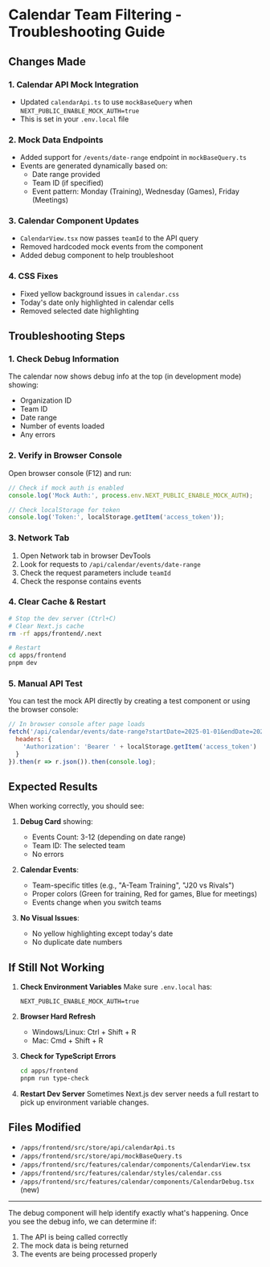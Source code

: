 # Calendar Team Filtering - Troubleshooting Guide

## Changes Made

### 1. **Calendar API Mock Integration**
- Updated `calendarApi.ts` to use `mockBaseQuery` when `NEXT_PUBLIC_ENABLE_MOCK_AUTH=true`
- This is set in your `.env.local` file

### 2. **Mock Data Endpoints**
- Added support for `/events/date-range` endpoint in `mockBaseQuery.ts`
- Events are generated dynamically based on:
  - Date range provided
  - Team ID (if specified)
  - Event pattern: Monday (Training), Wednesday (Games), Friday (Meetings)

### 3. **Calendar Component Updates**
- `CalendarView.tsx` now passes `teamId` to the API query
- Removed hardcoded mock events from the component
- Added debug component to help troubleshoot

### 4. **CSS Fixes**
- Fixed yellow background issues in `calendar.css`
- Today's date only highlighted in calendar cells
- Removed selected date highlighting

## Troubleshooting Steps

### 1. **Check Debug Information**
The calendar now shows debug info at the top (in development mode) showing:
- Organization ID
- Team ID 
- Date range
- Number of events loaded
- Any errors

### 2. **Verify in Browser Console**
Open browser console (F12) and run:
```javascript
// Check if mock auth is enabled
console.log('Mock Auth:', process.env.NEXT_PUBLIC_ENABLE_MOCK_AUTH);

// Check localStorage for token
console.log('Token:', localStorage.getItem('access_token'));
```

### 3. **Network Tab**
1. Open Network tab in browser DevTools
2. Look for requests to `/api/calendar/events/date-range`
3. Check the request parameters include `teamId`
4. Check the response contains events

### 4. **Clear Cache & Restart**
```bash
# Stop the dev server (Ctrl+C)
# Clear Next.js cache
rm -rf apps/frontend/.next

# Restart
cd apps/frontend
pnpm dev
```

### 5. **Manual API Test**
You can test the mock API directly by creating a test component or using the browser console:

```javascript
// In browser console after page loads
fetch('/api/calendar/events/date-range?startDate=2025-01-01&endDate=2025-01-31&teamId=a-team', {
  headers: {
    'Authorization': 'Bearer ' + localStorage.getItem('access_token')
  }
}).then(r => r.json()).then(console.log);
```

## Expected Results

When working correctly, you should see:

1. **Debug Card** showing:
   - Events Count: 3-12 (depending on date range)
   - Team ID: The selected team
   - No errors

2. **Calendar Events**:
   - Team-specific titles (e.g., "A-Team Training", "J20 vs Rivals")
   - Proper colors (Green for training, Red for games, Blue for meetings)
   - Events change when you switch teams

3. **No Visual Issues**:
   - No yellow highlighting except today's date
   - No duplicate date numbers

## If Still Not Working

1. **Check Environment Variables**
   Make sure `.env.local` has:
   ```
   NEXT_PUBLIC_ENABLE_MOCK_AUTH=true
   ```

2. **Browser Hard Refresh**
   - Windows/Linux: Ctrl + Shift + R
   - Mac: Cmd + Shift + R

3. **Check for TypeScript Errors**
   ```bash
   cd apps/frontend
   pnpm run type-check
   ```

4. **Restart Dev Server**
   Sometimes Next.js dev server needs a full restart to pick up environment variable changes.

## Files Modified
- `/apps/frontend/src/store/api/calendarApi.ts`
- `/apps/frontend/src/store/api/mockBaseQuery.ts`
- `/apps/frontend/src/features/calendar/components/CalendarView.tsx`
- `/apps/frontend/src/features/calendar/styles/calendar.css`
- `/apps/frontend/src/features/calendar/components/CalendarDebug.tsx` (new)

---

The debug component will help identify exactly what's happening. Once you see the debug info, we can determine if:
1. The API is being called correctly
2. The mock data is being returned
3. The events are being processed properly